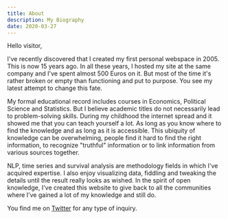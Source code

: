 ```yaml
---
title: About
description: My Biography
date: 2020-03-27
---
```


Hello visitor,

I've recently discovered that I created my first personal webspace in 2005. 
This is now 15 years ago. In all these years, I hosted my site at the same company and 
I've spent almost 500 Euros on it. But most of the time it's rather 
broken or empty than functioning and put to purpose. You see my latest 
attempt to change this fate.

My formal educational record includes courses in Economics, Political Science and
Statistics. But I believe academic titles do not necessarily lead to 
problem-solving skills. During my childhood the internet spread and it
showed me that you can teach yourself a lot. As long as you know where
to find the knowledge and as long as it is accessible. This ubiquity of 
knowledge can be overwhelming, people find it hard to find the right 
information, to recognize "truthful" information or to link information 
from various sources together.

NLP, time series and survival analysis are methodology fields in which 
I've acquired expertise. I also enjoy visualizing data, fiddling and
tweaking the details until the result really looks as wished. In the
spirit of open knowledge, I've created this website to give back
to all the communities where I've gained a lot of my knowledge and still
do.

You find me on [Twitter](https://twitter.com/Sukutuu) for any type of inquiry.